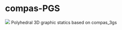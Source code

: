 # compas-PGS
![](plugin_title_slides_compasp_3gs.jpg)
Polyhedral 3D graphic statics based on compas_3gs
